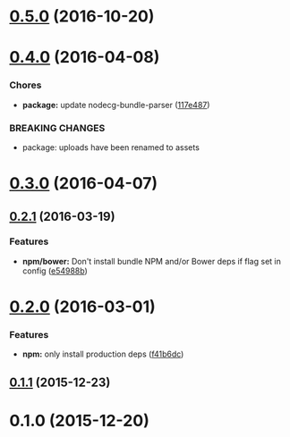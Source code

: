 <a name="0.5.0"></a>
# [0.5.0](https://github.com/nodecg/bundle-manager/compare/v0.4.0...v0.5.0) (2016-10-20)



<a name="0.4.0"></a>
# [0.4.0](https://github.com/nodecg/bundle-manager/compare/v0.3.0...v0.4.0) (2016-04-08)


### Chores

* **package:** update nodecg-bundle-parser ([117e487](https://github.com/nodecg/bundle-manager/commit/117e487))


### BREAKING CHANGES

* package: uploads have been renamed to assets



<a name="0.3.0"></a>
# [0.3.0](https://github.com/nodecg/bundle-manager/compare/v0.2.1...v0.3.0) (2016-04-07)




<a name="0.2.1"></a>
## [0.2.1](https://github.com/nodecg/bundle-manager/compare/v0.2.0...v0.2.1) (2016-03-19)


### Features

* **npm/bower:** Don't install bundle NPM and/or Bower deps if flag set in config ([e54988b](https://github.com/nodecg/bundle-manager/commit/e54988b))



<a name="0.2.0"></a>
# [0.2.0](https://github.com/nodecg/bundle-manager/compare/v0.1.1...v0.2.0) (2016-03-01)


### Features

* **npm:** only install production deps ([f41b6dc](https://github.com/nodecg/bundle-manager/commit/f41b6dc))



<a name="0.1.1"></a>
## [0.1.1](https://github.com/nodecg/bundle-manager/compare/v0.1.0...v0.1.1) (2015-12-23)




<a name="0.1.0"></a>
# 0.1.0 (2015-12-20)




